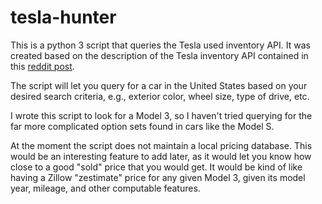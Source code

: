 # tesla-hunter

This is a python 3 script that queries the Tesla used inventory API. It was 
created based on the description of the Tesla inventory API contained in this 
[reddit post](https://www.reddit.com/r/TeslaLounge/comments/jwu5z0/having_fun_with_the_used_inventory_api_and_price/
).

The script will let you query for a car in the United States based on your
desired search criteria, e.g., exterior color, wheel size, type of drive, etc.

I wrote this script to look for a Model 3, so I haven't tried querying for 
the far more complicated option sets found in cars like the Model S. 

At the moment the script does not maintain a local pricing database. This
would be an interesting feature to add later, as it would let you know how 
close to a good "sold" price that you would get. It would be kind of like 
having a Zillow "zestimate" price for any given Model 3, given its model
year, mileage, and other computable features.